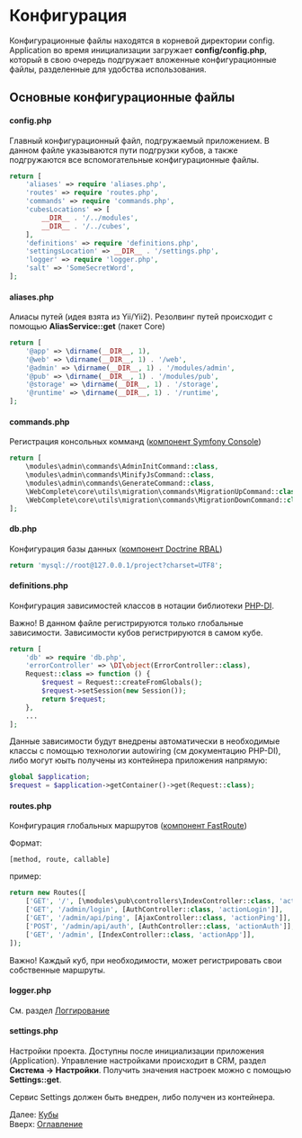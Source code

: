 # Конфигурация

Конфигурационные файлы находятся в корневой директории config.<br>
Application во время инициализации загружает **config/config.php**,
который в свою очередь подгружает вложенные конфигурационные файлы,
разделенные для удобства использования.

## Основные конфигурационные файлы
#### config.php
Главный конфигурационный файл, подгружаемый приложением.
В данном файле указываются пути подгрузки кубов, а также подгружаются
все вспомогательные конфигурационные файлы.

```php
return [
    'aliases' => require 'aliases.php',
    'routes' => require 'routes.php',
    'commands' => require 'commands.php',
    'cubesLocations' => [
        __DIR__ . '/../modules',
        __DIR__ . '/../cubes',
    ],
    'definitions' => require 'definitions.php',
    'settingsLocation' => __DIR__ . '/settings.php',
    'logger' => require 'logger.php',
    'salt' => 'SomeSecretWord',
];
```
#### aliases.php
Алиасы путей (идея взята из Yii/Yii2).
Резолвинг путей происходит с помощью **AliasService::get** (пакет Core)

```php
return [
    '@app' => \dirname(__DIR__, 1),
    '@web' => \dirname(__DIR__, 1) . '/web',
    '@admin' => \dirname(__DIR__, 1) . '/modules/admin',
    '@pub' => \dirname(__DIR__, 1) . '/modules/pub',
    '@storage' => \dirname(__DIR__, 1) . '/storage',
    '@runtime' => \dirname(__DIR__, 1) . '/runtime',
];
```
#### commands.php
Регистрация консольных комманд ([компонент Symfony Console](https://symfony.com/doc/current/console.html))

```php
return [
    \modules\admin\commands\AdminInitCommand::class,
    \modules\admin\commands\MinifyJsCommand::class,
    \modules\admin\commands\GenerateCommand::class,
    \WebComplete\core\utils\migration\commands\MigrationUpCommand::class,
    \WebComplete\core\utils\migration\commands\MigrationDownCommand::class,
];
```
#### db.php
Конфигурация базы данных ([компонент Doctrine RBAL](http://docs.doctrine-project.org/projects/doctrine-dbal))
```php
return 'mysql://root@127.0.0.1/project?charset=UTF8';
```
#### definitions.php
Конфигурация зависимостей классов в нотации библиотеки [PHP-DI](http://php-di.org/).

Важно! В данном файле регистрируются только глобальные зависимости.
Зависимости кубов регистрируются в самом кубе.

```php
return [
    'db' => require 'db.php',
    'errorController' => \DI\object(ErrorController::class),
    Request::class => function () {
        $request = Request::createFromGlobals();
        $request->setSession(new Session());
        return $request;
    },
    ...
];
```

Данные зависимости будут внедрены автоматически в необходимые классы с помощью
технологии autowiring (см документацию PHP-DI), либо могут юыть получены из контейнера приложения
напрямую:
```php
global $application;
$request = $application->getContainer()->get(Request::class);
```
#### routes.php
Конфигурация глобальных маршрутов ([компонент FastRoute](https://github.com/nikic/FastRoute))

Формат:
```
[method, route, callable]
``` 
пример:
```php
return new Routes([
    ['GET', '/', [\modules\pub\controllers\IndexController::class, 'actionIndex']],
    ['GET', '/admin/login', [AuthController::class, 'actionLogin']],
    ['GET', '/admin/api/ping', [AjaxController::class, 'actionPing']],
    ['POST', '/admin/api/auth', [AuthController::class, 'actionAuth']],
    ['GET', '/admin', [IndexController::class, 'actionApp']],
]);
```
Важно! Каждый куб, при необходимости, может регистрировать свои собственные маршруты.

#### logger.php
Cм. раздел [Логгирование](logging.md)

#### settings.php
Настройки проекта. Доступны после инициализации приложения (Application).
Управление настройками происходит в CRM, раздел **Система -> Настройки**.
Получить значения настроек можно с помощью **Settings::get**.

Сервис Settings должен быть внедрен, либо получен из контейнера.

Далее: [Кубы](cubes.md)<br>
Вверх: [Оглавление](index.md)
